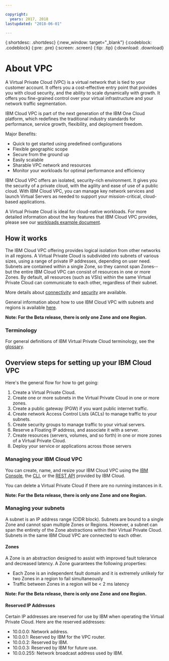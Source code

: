 ```yaml
---

copyright:
  years: 2017, 2018
lastupdated: "2018-06-01"

---
```


{:shortdesc: .shortdesc}
{:new_window: target="_blank"}
{:codeblock: .codeblock}
{:pre: .pre}
{:screen: .screen}
{:tip: .tip}
{:download: .download}

# About VPC

A Virtual Private Cloud (VPC) is a virtual network that is tied to your customer account. It offers you a cost-effective entry point that provides you with cloud security, and the ability to scale dynamically with growth. It offers you fine-grained control over your virtual infrastructure and your network traffic segmentation.

IBM Cloud VPC is part of the next generation of the IBM One Cloud platform, which redefines the traditional industry standards for performance, service growth, flexibility, and deployment freedom.

Major Benefits:

 * Quick to get started using predefined configurations
 * Flexible geographic scope
 * Secure from the ground up
 * Easily scalable
 * Sharable VPC network and resources
 * Monitor your workloads for optimal performance and efficiency

IBM Cloud VPC offers an isolated, security-rich environment. It gives you the security of a private cloud, with the agility and ease of use of a public cloud. With IBM Cloud VPC, you can manage key network services and launch Virtual Servers as needed to support your mission-critical, cloud-based applications.

A Virtual Private Cloud is ideal for cloud-native workloads. For more detailed information about the key features that IBM Cloud VPC provides, please see our [workloads example document](vpc-cloud-native.html).

## How it works

The IBM Cloud VPC offering provides logical isolation from other networks in all regions. A Virtual Private Cloud is subdivided into subnets of various sizes, using a range of private IP addresses, depending on user need. Subnets are contained within a single Zone, so they cannot span Zones--but the entire IBM Cloud VPC can consist of resources in one or more Zones. By default, all resources (such as VSIs) within the same Virtual Private Cloud can communicate to each other, regardless of their subnet.

More details about [connectivity](vpc-connectivity.html) and [security](vpc-security.html) are available.

General information about how to use IBM Cloud VPC with subnets and regions is available [here](vpc-regions-and-subnets.html).

**Note: For the Beta release, there is only one Zone and one Region.**

### Terminology 
 
For general definitions of IBM Virtual Private Cloud terminology, see the [glossary](vpc-glossary.html).

## Overview steps for setting up your IBM Cloud VPC

Here's the general flow for how to get going:

1. Create a Virtual Private Cloud.
2. Create one or more subnets in the Virtual Private Cloud in one or more zones.
3. Create a public gateway (PGW) if you want public internet traffic.
4. Create network Access Control Lists (ACLs) to manage traffic to your subnets.
5. Create security groups to manage traffic to your virtual servers.
6. Reserve a Floating IP address, and associate it with a server.
7. Create resources (servers, volumes, and so forth) in one or more zones of a Virtual Private Cloud.
8. Deploy your service or applications across those servers

### Managing your IBM Cloud VPC

You can create, name, and resize your IBM Cloud VPC using the [IBM Console](console-tutorial.html), the [CLI](cli-network-reference.html), or the [REST API](apis.html) provided by IBM Cloud. 

You can delete a Virtual Private Cloud if there are no running instances in it.

**Note: For the Beta release, there is only one Zone and one Region.**

### Managing your subnets

A subnet is an IP address range (CIDR block). Subnets are bound to a single Zone and cannot span multiple Zones or Regions. However, a subnet can span the entirety of the Zone abstractions within their Virtual Private Cloud. Subnets in the same IBM Cloud VPC are connected to each other.

#### Zones 

A Zone is an abstraction designed to assist with improved fault tolerance and decreased latency. A Zone guarantees the following properties:

 * Each Zone is an independent fault domain and it is extremely unlikely for two Zones in a region to fail simultaneously
 * Traffic between Zones in a region will be < 2 ms latency
 
**Note: For the Beta release, there is only one Zone and one Region.**

#### Reserved IP Addresses

Certain IP addresses are reserved for use by IBM when operating the Virtual Private Cloud. Here are the reserved addresses: 

 * 10.0.0.0: Network address.
 * 10.0.0.1: Reserved by IBM for the VPC router.
 * 10.0.0.2: Reserved by IBM.
 * 10.0.0.3: Reserved by IBM for future use.
 * 10.0.0.255: Network broadcast address used by IBM. 
